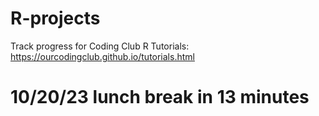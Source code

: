 # R-projects

Track progress for Coding Club R Tutorials:
https://ourcodingclub.github.io/tutorials.html

# 10/20/23 lunch break in 13 minutes
